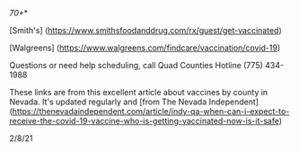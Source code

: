 
*70+**

[Smith's] (https://www.smithsfoodanddrug.com/rx/guest/get-vaccinated)

[Walgreens] (https://www.walgreens.com/findcare/vaccination/covid-19)

Questions or need help scheduling, call Quad Counties Hotline (775) 434-1988

These links are from this excellent article about vaccines by county in Nevada. It's updated regularly and [from The Nevada Independent] (https://thenevadaindependent.com/article/indy-qa-when-can-i-expect-to-receive-the-covid-19-vaccine-who-is-getting-vaccinated-now-is-it-safe)

2/8/21
